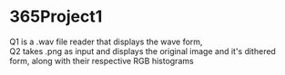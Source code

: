 # 365Project1
Q1 is a .wav file reader that displays the wave form,</br>
Q2 takes .png as input and displays the original image and it's dithered form, along with their respective RGB histograms
